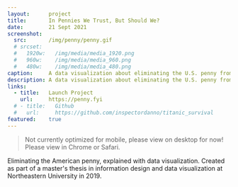 ```yaml
---
layout:      project
title:       In Pennies We Trust, But Should We?
date:        21 Sept 2021
screenshot:
  src:       /img/penny/penny.gif
  # srcset:
  #   1920w:   /img/media/media_1920.png
  #   960w:    /img/media/media_960.png
  #   480w:    /img/media/media_480.png
caption:     A data visualization about eliminating the U.S. penny from circulation.
description: A data visualization about eliminating the U.S. penny from circulation.
links:
  - title:   Launch Project
    url:     https://penny.fyi
  # - title:   Github
  #   url:     https://github.com/inspectordanno/titanic_survival
featured:    true
---
```

>Not currently optimized for mobile, please view on desktop for now!
>Please view in Chrome or Safari.

Eliminating the American penny, explained with data visualization. Created as part of a master's thesis in information design and data visualization at Northeastern University in 2019.